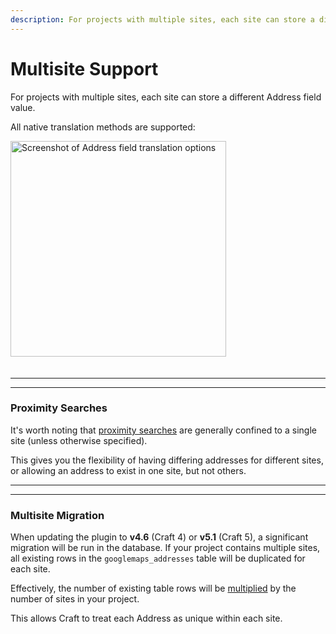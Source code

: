 ```yaml
---
description: For projects with multiple sites, each site can store a different Address field value.
---
```


# Multisite Support

For projects with multiple sites, each site can store a different Address field value.

All native translation methods are supported:

<img class="dropshadow" :src="$withBase('/images/address-field/translatable.png')" alt="Screenshot of Address field translation options" width="345" style="margin-bottom:20px">

---
---

### Proximity Searches

It's worth noting that [proximity searches](/proximity-search/) are generally confined to a single site (unless otherwise specified).

This gives you the flexibility of having differing addresses for different sites, or allowing an address to exist in one site, but not others.

---
---

### Multisite Migration

When updating the plugin to **v4.6** (Craft 4) or **v5.1** (Craft 5), a significant migration will be run in the database. If your project contains multiple sites, all existing rows in the `googlemaps_addresses` table will be duplicated for each site.

Effectively, the number of existing table rows will be <span style="text-decoration:underline">multiplied</span> by the number of sites in your project.

This allows Craft to treat each Address as unique within each site.
